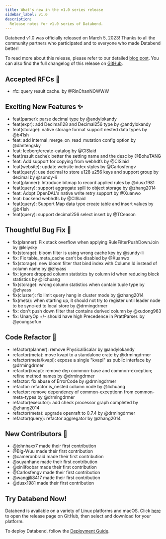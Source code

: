 ```yaml
---
title: What's new in the v1.0 series release
sidebar_label: v1.0
description:
  Release notes for v1.0 series of Databend.
---
```


Databend v1.0 was officially released on March 5, 2023! 
Thanks to all the community partners who participated and to everyone who made Databend better!

To read more about this release, please refer to our detailed [blog post](https://databend.rs/blog/databend-release-v1.0). You can also find the full changelog of this release on [GitHub](https://github.com/datafuselabs/databend/releases/tag/v1.0.0-nightly).

## Accepted RFCs 🛫

- rfc: query result cache. by @RinChanNOWWW 

## Exciting New Features ✨

- feat(parser): parse decimal type by @andylokandy
- feat(expr): add Decimal128 and Decimal256 type by @andylokandy
- feat(storage): native storage format support nested data types by @b41sh
- feat: add internal_merge_on_read_mutation config option by @dantengsky
- feat: Iceberg/create-catalog by @ClSlaid
- feat(result cache): better the setting name and the desc by @BohuTANG
- feat: Add support for copying from webhdfs by @ClSlaid
- feat(website): update website index styles by @Carlosfengv
- feat(query): use decimal to store u128 u256 keys and support group by decimal by @sundy-li
- feat(planner): Introduce bitmap to record applied rules by @dusx1981
- feat(query): support aggregate spill to object storage by @zhang2014
- feat: Adopt OpenDAL's native write retry support by @Xuanwo
- feat: backend webhdfs by @ClSlaid
- feat(query): Support Map data type create table and insert values by @b41sh
- feat(query): support decimal256 select insert by @TCeason

## Thoughtful Bug Fix 🔧

- fix(planner): Fix stack overflow when applying RuleFilterPushDownJoin by @leiysky
- fix(storage): bloom filter is using wrong cache key by @sundy-li
- fix: Fix table_meta_cache can't be disabled by @Xuanwo
- fix(storage): new bloom filter that bind index with Column Id instead of column name by @zhyass
- fix: ignore dropped column statistics by column id when reducing block statistics by @lichuang
- fix(storage): wrong column statistics when contain tuple type by @zhyass
- fix(cluster): fix limit query hang in cluster mode by @zhang2014
- fix(meta): when starting up, it should not try to register until leader node to be sync-ed to local store by @drmingdrmer
- fix: don't push down filter that contains derived column by @xudong963
- fix: UnaryOp +/- should have high Precedence in PrattParser. by @youngsofun

## Code Refactor 🎉

- refactor(planner): remove PhysicalScalar by @andylokandy
- refactor(meta): move kvapi to a standalone crate by @drmingdrmer
- refactor(meta/kvapi): expose a single "kvapi" as public interface by @drmingdrmer
- refactor(kvapi): remove dep common-base and common-exception; refine method names by @drmingdrmer
- refactor: fix abuse of ErrorCode by @drmingdrmer
- refactor: refactor is_nested column node by @lichuang
- refactor: remove dependency of common-exceptionn from common-meta-types by @drmingdrmer
- refactor(executor): add check processor graph completed by @zhang2014
- refactor(meta): upgrade openraft to 0.7.4 by @drmingdrmer
- refactor(query): refactor aggregator by @zhang2014

## New Contributors 👋

- @johnhaxx7 made their first contribution
- @Big-Wuu made their first contribution
- @cameronbraid made their first contribution
- @suyanhanx made their first contribution
- @xinlifoobar made their first contribution
- @Carlosfengv made their first contribution
- @wangjili8417 made their first contribution
- @dusx1981 made their first contribution 

## Try Databend Now!

Databend is available on a variety of Linux platforms and macOS. Click [here](https://github.com/datafuselabs/databend/releases/tag/v0.9.0-nightly) to open the release page on GitHub, then select and download for your platform.

To deploy Databend, follow the [Deployment Guide](https://databend.rs/doc/deploy).
